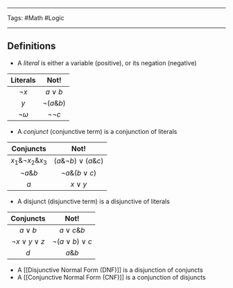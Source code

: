 ___
Tags:
#Math #Logic 
___
## Definitions
- A *literal* is either a variable (positive), or its negation (negative)

|   Literals    |      Not!       |
|:-------------:|:---------------:|
|   $\neg x$    |   $a \lor b$    |
|      $y$      | $\neg (a \& b)$ |
| $\neg \omega$ |  $\neg \neg c$  |

- A *conjunct* (conjunctive term) is a conjunction of literals

|        Conjuncts         |             Not!              |
|:------------------------:|:-----------------------------:|
| $x_1 \& \neg x_2 \& x_3$ | $(a \& \neg b) \lor (a \& c)$ |
|      $\neg a \& b$       |    $\neg a \& (b \lor c)$     |
|           $a$            |          $x \lor y$           |

- A disjunct (disjunctive term) is a disjunctive of literals

|       Conjuncts        |          Not!           |
|:----------------------:|:-----------------------:|
|       $a \lor b$       |     $a \lor c \& b$     |
| $\neg x \lor y \lor z$ | $\neg(a \lor b) \lor c$ |
|          $d$           |        $a \& b$         |

- A [[Disjunctive Normal Form (DNF)]] is a disjunction of conjuncts
- A [[Conjunctive Normal Form (CNF)]] is a conjunction of disjuncts